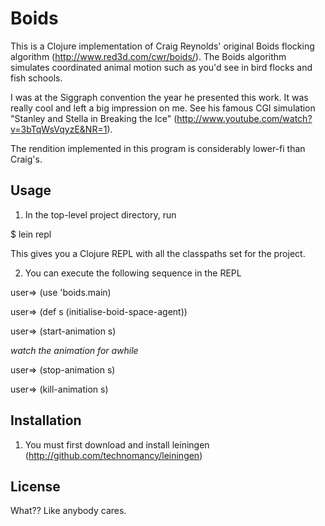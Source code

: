 Boids
=====
This is a Clojure implementation of Craig Reynolds' original Boids
flocking algorithm (http://www.red3d.com/cwr/boids/).  The Boids
algorithm simulates coordinated animal motion such as you'd see in
bird flocks and fish schools.

I was at the Siggraph convention the year he presented this work.  It
was really cool and left a big impression on me.  See his famous CGI
simulation "Stanley and Stella in Breaking the Ice"
(http://www.youtube.com/watch?v=3bTqWsVqyzE&NR=1).

The rendition implemented in this program is considerably lower-fi
than Craig's.

Usage
-----

1. In the top-level project directory, run

 $ lein repl

 This gives you a Clojure REPL with all the classpaths set for the
 project.

2. You can execute the following sequence in the REPL

 user=> (use 'boids.main)

 user=> (def s (initialise-boid-space-agent))

 user=> (start-animation s)

 *watch the animation for awhile*

 user=> (stop-animation s)

 user=> (kill-animation s)

Installation
------------
1. You must first download and install leiningen (http://github.com/technomancy/leiningen)

License
-------
What??  Like anybody cares.
